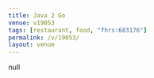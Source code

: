 ```yaml
---
title: Java 2 Go
venue: v19053
tags: [restaurant, food, "fhrs:683176"]
permalink: /v/19053/
layout: venue
---
```

null